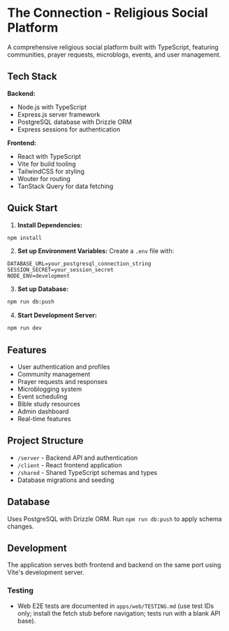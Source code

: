 # The Connection - Religious Social Platform

A comprehensive religious social platform built with TypeScript, featuring communities, prayer requests, microblogs, events, and user management.

## Tech Stack

**Backend:**
- Node.js with TypeScript
- Express.js server framework
- PostgreSQL database with Drizzle ORM
- Express sessions for authentication

**Frontend:**
- React with TypeScript
- Vite for build tooling
- TailwindCSS for styling
- Wouter for routing
- TanStack Query for data fetching

## Quick Start

1. **Install Dependencies:**
```bash
npm install
```

2. **Set up Environment Variables:**
Create a `.env` file with:
```env
DATABASE_URL=your_postgresql_connection_string
SESSION_SECRET=your_session_secret
NODE_ENV=development
```

3. **Set up Database:**
```bash
npm run db:push
```

4. **Start Development Server:**
```bash
npm run dev
```

## Features

- User authentication and profiles
- Community management
- Prayer requests and responses
- Microblogging system
- Event scheduling
- Bible study resources
- Admin dashboard
- Real-time features

## Project Structure

- `/server` - Backend API and authentication
- `/client` - React frontend application
- `/shared` - Shared TypeScript schemas and types
- Database migrations and seeding

## Database

Uses PostgreSQL with Drizzle ORM. Run `npm run db:push` to apply schema changes.

## Development

The application serves both frontend and backend on the same port using Vite's development server.

### Testing

- Web E2E tests are documented in `apps/web/TESTING.md` (use test IDs only; install the fetch stub before navigation; tests run with a blank API base).